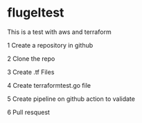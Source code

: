 # flugeltest  

This is a test with aws and terraform

1 Create a repository in github

2 Clone the repo

3 Create .tf Files 

4 Create terraformtest.go file

5 Create pipeline on github action to validate

6 Pull resquest
